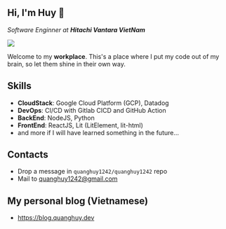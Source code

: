 ## Hi, I'm Huy 🎉

_Software Enginner at **Hitachi Vantara VietNam**_

![](https://komarev.com/ghpvc/?username=quanghuy1242&label=📚&style=flat)

Welcome to my **workplace**. This's a place where I put my code out of my brain, so let them shine in their own way.

## Skills
- **CloudStack**: Google Cloud Platform (GCP), Datadog
- **DevOps**: CI/CD with Gitlab CICD and GitHub Action
- **BackEnd**: NodeJS, Python
- **FrontEnd**: ReactJS, Lit (LitElement, lit-html)
- and more if I will have learned something in the future...

## Contacts
- Drop a message in `quanghuy1242/quanghuy1242` repo
- Mail to quanghuy1242@gmail.com

## My personal blog (Vietnamese)
- https://blog.quanghuy.dev
